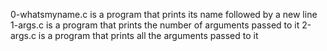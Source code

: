 0-whatsmyname.c is a program that prints its name followed by a new line
1-args.c is a program that prints the number of arguments passed to it
2-args.c is a program that prints all the arguments passed to it
